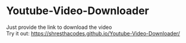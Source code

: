 # Youtube-Video-Downloader
Just provide the  link to download the video<br>
Try it out: https://shresthacodes.github.io/Youtube-Video-Downloader/
